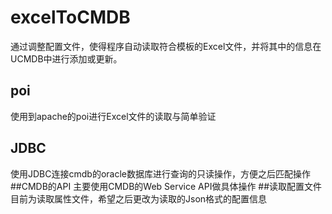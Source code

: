 # excelToCMDB
通过调整配置文件，使得程序自动读取符合模板的Excel文件，并将其中的信息在UCMDB中进行添加或更新。
## poi
使用到apache的poi进行Excel文件的读取与简单验证
## JDBC
使用JDBC连接cmdb的oracle数据库进行查询的只读操作，方便之后匹配操作
##CMDB的API
主要使用CMDB的Web Service API做具体操作
##读取配置文件
目前为读取属性文件，希望之后更改为读取的Json格式的配置信息
